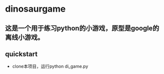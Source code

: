 # dinosaurgame

## 这是一个用于练习python的小游戏，原型是google的离线小游戏。

## quickstart
- clone本项目，运行python di_game.py
